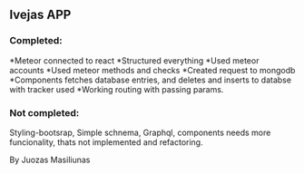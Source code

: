 ## Ivejas APP ##


### Completed: ###

*Meteor connected to react 
*Structured everything 
*Used meteor accounts
*Used meteor methods and checks
*Created request to mongodb
*Components fetches database entries, and deletes and inserts to databse with tracker used 
*Working routing with passing params.

### Not completed: ###
Styling-bootsrap, Simple schnema, Graphql, components needs more funcionality, thats not implemented and refactoring.

By Juozas Masiliunas
